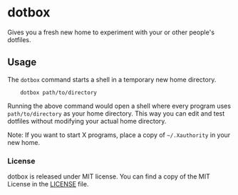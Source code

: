 # dotbox

Gives you a fresh new home to experiment with your or other people's dotfiles.

## Usage

The `dotbox` command starts a shell in a temporary new home directory.

		dotbox path/to/directory

Running the above command would open a shell where every program uses `path/to/directory`
as your home directory. This way you can edit and test dotfiles without modifying your actual
home directory.

Note: If you want to start X programs, place a copy of `~/.Xauthority` in your new home.

### License

dotbox is released under MIT license.
You can find a copy of the MIT License in the [LICENSE](./LICENSE) file.
